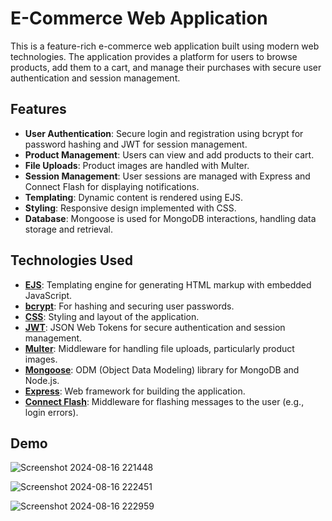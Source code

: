 # E-Commerce Web Application

This is a feature-rich e-commerce web application built using modern web technologies. The application provides a platform for users to browse products, add them to a cart, and manage their purchases with secure user authentication and session management.

## Features

- **User Authentication**: Secure login and registration using bcrypt for password hashing and JWT for session management.
- **Product Management**: Users can view and add products to their cart.
- **File Uploads**: Product images are handled with Multer.
- **Session Management**: User sessions are managed with Express and Connect Flash for displaying notifications.
- **Templating**: Dynamic content is rendered using EJS.
- **Styling**: Responsive design implemented with CSS.
- **Database**: Mongoose is used for MongoDB interactions, handling data storage and retrieval.

## Technologies Used

- **[EJS](https://ejs.co/)**: Templating engine for generating HTML markup with embedded JavaScript.
- **[bcrypt](https://www.npmjs.com/package/bcrypt)**: For hashing and securing user passwords.
- **[CSS](https://developer.mozilla.org/en-US/docs/Web/CSS)**: Styling and layout of the application.
- **[JWT](https://jwt.io/)**: JSON Web Tokens for secure authentication and session management.
- **[Multer](https://www.npmjs.com/package/multer)**: Middleware for handling file uploads, particularly product images.
- **[Mongoose](https://mongoosejs.com/)**: ODM (Object Data Modeling) library for MongoDB and Node.js.
- **[Express](https://expressjs.com/)**: Web framework for building the application.
- **[Connect Flash](https://www.npmjs.com/package/connect-flash)**: Middleware for flashing messages to the user (e.g., login errors).

## Demo

![Screenshot 2024-08-16 221448](https://github.com/user-attachments/assets/24637a75-ab15-4fa6-b75d-2dea0d5f8c57)


![Screenshot 2024-08-16 222451](https://github.com/user-attachments/assets/dba38cf5-269a-4f66-acad-4d33a503786b)


![Screenshot 2024-08-16 222959](https://github.com/user-attachments/assets/d072d267-4f70-497a-8717-9893822c1958)



